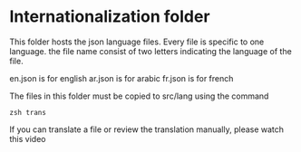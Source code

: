 # Internationalization folder

This folder hosts the json language files. Every file is specific to one language. the file name consist of two letters indicating the language of the file.

en.json is for english 
ar.json is for arabic
fr.json is for french

The files in this folder must be copied to src/lang using the command
```
zsh trans
```

If you can translate a file or review the translation manually, please watch this video
